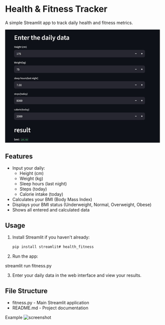 # Health & Fitness Tracker

A simple Streamlit app to track daily health and fitness metrics.



![App Screenshot](image/health.png)



## Features

- Input your daily:
  - Height (cm)
  - Weight (kg)
  - Sleep hours (last night)
  - Steps (today)
  - Calorie intake (today)
- Calculates your BMI (Body Mass Index)
- Displays your BMI status (Underweight, Normal, Overweight, Obese)
- Shows all entered and calculated data

## Usage

1. Install Streamlit if you haven't already:
   ```sh
   pip install streamlit# health_fitness

2. Run the app:

streamlit run fitness.py  

3. Enter your daily data in the web interface and view your results.

## File Structure
-  fitness.py - Main Streamlit application
 - README.md - Project documentation

 Example
<img alt="screenshot" src="https://user-images.githubusercontent.com/your-screenshot.png">